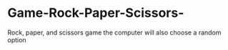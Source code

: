 # Game-Rock-Paper-Scissors-
 Rock, paper, and scissors game the computer will also choose a random option
